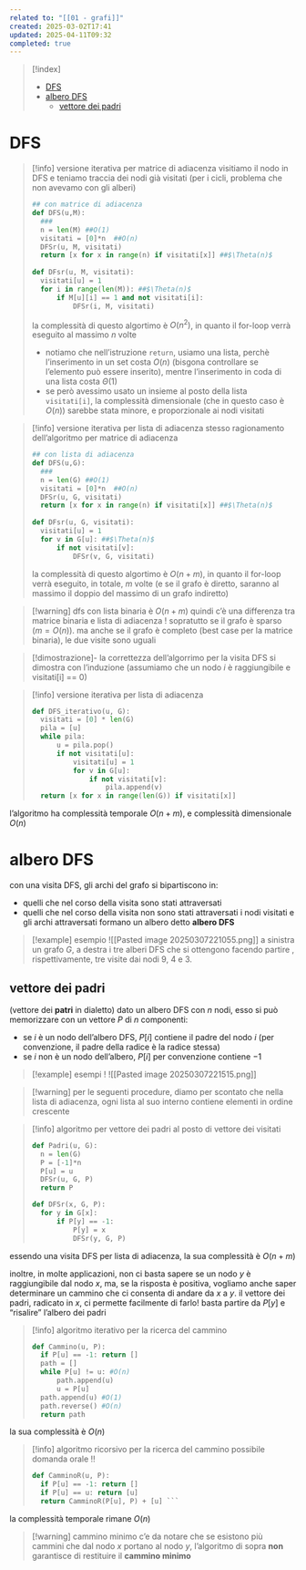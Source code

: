 ```yaml
---
related to: "[[01 - grafi]]"
created: 2025-03-02T17:41
updated: 2025-04-11T09:32
completed: true
---
```

>[!index]
>- [DFS](#DFS)
>- [albero DFS](#albero%20DFS)
>	- [vettore dei padri](#vettore%20dei%20padri)
# DFS
>[!info] versione iterativa per matrice di adiacenza
visitiamo il nodo in DFS e teniamo traccia dei nodi già visitati (per i cicli, problema che non avevamo con gli alberi)
>```python
>## con matrice di adiacenza
>def DFS(u,M):
>	###
>	n = len(M) ##O(1)
>	visitati = [0]*n  ##O(n)
>	DFSr(u, M, visitati)	
>	return [x for x in range(n) if visitati[x]] ##$\Theta(n)$
>	
>def DFsr(u, M, visitati):
>	visitati[u] = 1
>	for i in range(len(M)): ##$\Theta(n)$
>		if M[u][i] == 1 and not visitati[i]:
>			DFSr(i, M, visitati)
>```
>la complessità di questo algortimo è $O(n^2)$, in quanto il for-loop verrà eseguito al massimo $n$ volte
>- notiamo che nell’istruzione `return`, usiamo una lista, perchè l’inserimento in un set costa $O(n)$ (bisgona controllare se l’elemento può essere inserito), mentre l’inserimento in coda di una lista costa $\Theta(1)$
>- se però avessimo usato un insieme al posto della lista `visitati[i]`, la complessità dimensionale (che in questo caso è $O(n)$) sarebbe stata minore, e proporzionale ai nodi visitati


>[!info] versione iterativa per lista di adiacenza
stesso ragionamento dell’algoritmo per matrice di adiacenza
>```python
>## con lista di adiacenza
>def DFS(u,G):
>	###
>	n = len(G) ##O(1)
>	visitati = [0]*n  ##O(n)
>	DFSr(u, G, visitati)	
>	return [x for x in range(n) if visitati[x]] ##$\Theta(n)$
>	
>def DFsr(u, G, visitati):
>	visitati[u] = 1
>	for v in G[u]: ##$\Theta(n)$
>		if not visitati[v]:
>			DFSr(v, G, visitati)
>```
>la complessità di questo algortimo è $O(n +m)$, in quanto il for-loop verrà eseguito, in totale, $m$ volte (e se il grafo è diretto, saranno al massimo il doppio del massimo di un grafo indiretto)

>[!warning] dfs con lista binaria è $O(n+m)$
quindi c’è una differenza tra matrice binaria e lista di adiacenza ! sopratutto se il grafo è sparso ($m = O(n)$). ma anche se il grafo è completo (best case per la matrice binaria), le due visite sono uguali

>[!dimostrazione]- la correttezza dell’algorrimo per la visita DFS si dimostra con l’induzione
>(assumiamo che un nodo $i$ è raggiungibile e visitati[i] == 0)

>[!info] versione iterativa per lista di adiacenza
>```python
>def DFS_iterativo(u, G):
>	visitati = [0] * len(G)
>	pila = [u]
>	while pila:
>		u = pila.pop()
>		if not visitati[u]:
>			visitati[u] = 1
>			for v in G[u]:
>				if not visitati[v]:
>					pila.append(v)
>	return [x for x in range(len(G)) if visitati[x]]
>```
l’algoritmo ha complessità temporale $O(n+m)$, e complessità dimensionale $O(n)$
# albero DFS
con una visita DFS, gli archi del grafo si bipartiscono in:
- quelli che nel corso della visita sono stati attraversati
- quelli che nel corso della visita non sono stati attraversati
i nodi visitati e gli archi attraversati formano un albero detto **albero DFS**
>[!example] esempio
![[Pasted image 20250307221055.png]]
a sinistra un grafo $G$, a destra i tre alberi DFS che si ottengono facendo partire , rispettivamente, tre visite dai nodi 9, 4 e 3.
## vettore dei padri
(vettore dei **patri** in dialetto)
dato un albero DFS con $n$ nodi, esso si può memorizzare con un vettore $P$ di $n$ componenti:
- se $i$ è un nodo dell’albero DFS, $P[i]$ contiene il padre del nodo $i$ (per convenzione, il padre della radice è la radice stessa)
- se $i$ non è un nodo dell’albero, $P[i]$ per convenzione contiene $-1$
>[!example] esempi !
![[Pasted image 20250307221515.png]]

>[!warning] per le seguenti procedure, diamo per scontato che nella lista di adiacenza, ogni lista al suo interno contiene elementi in ordine crescente

>[!info] algoritmo per vettore dei padri al posto di vettore dei visitati
>```python
>def Padri(u, G):
>	n = len(G)
>	P = [-1]*n
>	P[u] = u
>	DFSr(u, G, P)
>	return P
>
>def DFSr(x, G, P):
>	for y in G[x]:
>		if P[y] == -1:
>			P[y] = x
>			DFSr(y, G, P)
>```
essendo una visita DFS per lista di adiacenza, la sua complessità è $O(n+m)$

inoltre, in molte applicazioni, non ci basta sapere se un nodo $y$ è raggiungibile dal nodo $x$, ma, se la risposta è positiva, vogliamo anche saper determinare un cammino che ci consenta di andare da $x$ a $y$. il vettore dei padri, radicato in $x$, ci permette facilmente di farlo! basta partire da $P[y]$ e “risalire” l’albero dei padri
>[!info] algoritmo iterativo per la ricerca del cammino
>```python
>def Cammino(u, P):
>	if P[u] == -1: return []
>	path = []
>	while P[u] != u: #O(n)
>		path.append(u)
>		u = P[u]
>	path.append(u) #O(1)
>	path.reverse() #O(n)
>	return path
>```
la sua complessità è $O(n)$

>[!info] algoritmo ricorsivo per la ricerca del cammino
>possibile domanda orale !!
>```python
>def CamminoR(u, P):
>	if P[u] == -1: return []
>	if P[u] == u: return [u]
>	return CamminoR(P[u], P) + [u] ```
la complessità temporale rimane $O(n)$

>[!warning] cammino minimo
c’e da notare che se esistono più cammini che dal nodo $x$ portano al nodo $y$, l’algoritmo di sopra **non** garantisce di restituire il **cammino minimo**
